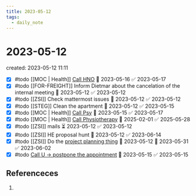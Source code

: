 ```yaml
---
title: 2023-05-12
tags:
  - daily_note
---
```


# 2023-05-12
created: 2023-05-12 11:11

- [x] #todo [[MOC | Health]] [Call HNO](https://goo.gl/maps/8HS7FH3XaVomB8gt9) 🛫 2023-05-16 ✅ 2023-05-17
- [x] #todo [[FOR-FREIGHT]] Inform Dietmar about the cancelation of the internal meeting 🛫 2023-05-12 ✅ 2023-05-12
- [x] #todo [[ZSI]] Check mattermost issues 🛫 2023-05-12 ✅ 2023-05-12
- [x] #todo [[STEG]] Clean the apartment 🛫 2023-05-12 ✅ 2023-05-15
- [x] #todo [[MOC | Health]] [Call Psy](https://goo.gl/maps/FDcaVuVxCTS4byD46) 🛫 2023-05-15 ✅ 2023-05-17
- [x] #todo [[MOC | Health]] [Call Physiotherapy](https://goo.gl/maps/vftjZ2LwdUhpFbzH9) 🛫 2025-02-01 ✅ 2025-05-28
- [x] #todo [[ZSI]] mails ⏳ 2023-05-12 ✅ 2023-05-12
- [x] #todo [[ZSI]] HE proposal hunt 🛫 2023-05-12 ✅ 2023-06-14
- [x] #todo [[ZSI]] Do the [project planning thing](hook://email/1357c9a9-9789-e07a-4cf8-76c8dc60c8b1%40zsi.at) 🛫 2023-05-12 📅 2023-05-31 ✅ 2023-06-02
- [x] #todo [Call U -> postpone the appointment](https://goo.gl/maps/WWxc2RVqgMBdTumo7) 🛫 2023-05-15 ✅ 2023-05-15

## Referenceces
1. 
